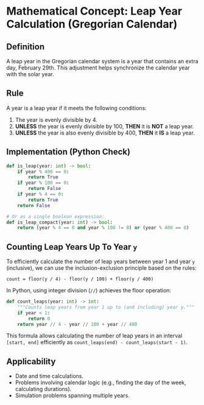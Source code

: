 # Mathematical Concept: Leap Year Calculation (Gregorian Calendar)

## Definition

A leap year in the Gregorian calendar system is a year that contains an extra day, February 29th. This adjustment helps synchronize the calendar year with the solar year.

## Rule

A year is a leap year if it meets the following conditions:

1.  The year is evenly divisible by 4.
2.  **UNLESS** the year is evenly divisible by 100, **THEN** it is **NOT** a leap year.
3.  **UNLESS** the year is also evenly divisible by 400, **THEN** it **IS** a leap year.

## Implementation (Python Check)

```python
def is_leap(year: int) -> bool:
    if year % 400 == 0:
        return True
    if year % 100 == 0:
        return False
    if year % 4 == 0:
        return True
    return False

# Or as a single boolean expression:
def is_leap_compact(year: int) -> bool:
    return (year % 4 == 0 and year % 100 != 0) or (year % 400 == 0)
```

## Counting Leap Years Up To Year `y`

To efficiently calculate the number of leap years between year 1 and year `y` (inclusive), we can use the inclusion-exclusion principle based on the rules:

`count = floor(y / 4) - floor(y / 100) + floor(y / 400)`

In Python, using integer division (`//`) achieves the floor operation:

```python
def count_leaps(year: int) -> int:
    """Counts leap years from year 1 up to (and including) year y."""
    if year < 1:
        return 0
    return year // 4 - year // 100 + year // 400
```

This formula allows calculating the number of leap years in an interval `[start, end]` efficiently as `count_leaps(end) - count_leaps(start - 1)`.

## Applicability

*   Date and time calculations.
*   Problems involving calendar logic (e.g., finding the day of the week, calculating durations).
*   Simulation problems spanning multiple years. 